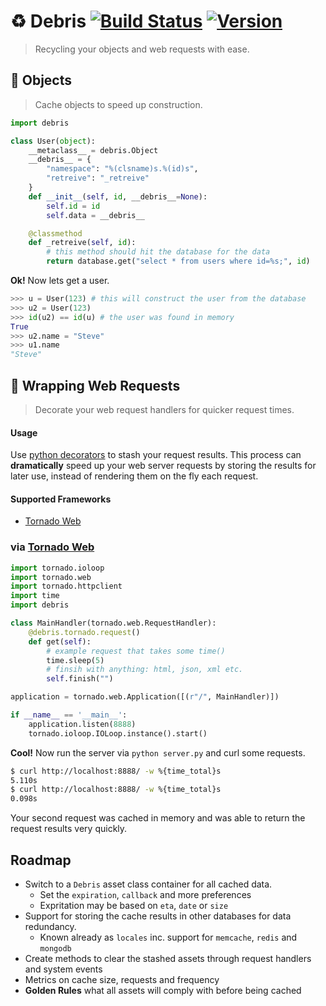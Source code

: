 # :recycle: Debris [![Build Status](https://secure.travis-ci.org/stevepeak/debris.png)](http://travis-ci.org/stevepeak/debris) [![Version](https://pypip.in/v/debris/badge.png)](https://github.com/stevepeak/debris)

> Recycling your objects and web requests with ease.

## :octopus: Objects

> Cache objects to speed up construction.

```python
import debris

class User(object):
    __metaclass__ = debris.Object
    __debris__ = {
        "namespace": "%(clsname)s.%(id)s",
        "retreive": "_retreive"
    }
    def __init__(self, id, __debris__=None):
        self.id = id
        self.data = __debris__

    @classmethod
    def _retreive(self, id):
        # this method should hit the database for the data
        return database.get("select * from users where id=%s;", id)
```

**Ok!** Now lets get a user.

```python
>>> u = User(123) # this will construct the user from the database
>>> u2 = User(123)
>>> id(u2) == id(u) # the user was found in memory
True
>>> u2.name = "Steve"
>>> u1.name
"Steve"
```


## :candy: Wrapping Web Requests

> Decorate your web request handlers for quicker request times.

#### Usage
Use [python decorators](https://wiki.python.org/moin/PythonDecorators) to stash your request results. This process can **dramatically** speed up your web server requests by storing the results for later use, instead of rendering them on the fly each request.

#### Supported Frameworks
- [Tornado Web](https://github.com/facebook/tornado)

### via [Tornado Web](https://github.com/facebook/tornado)
```python
import tornado.ioloop
import tornado.web
import tornado.httpclient
import time
import debris

class MainHandler(tornado.web.RequestHandler):
    @debris.tornado.request()
    def get(self):
        # example request that takes some time()
        time.sleep(5)       
        # finsih with anything: html, json, xml etc.
        self.finish("")

application = tornado.web.Application([(r"/", MainHandler)])

if __name__ == '__main__':
    application.listen(8888)
    tornado.ioloop.IOLoop.instance().start()
```

**Cool!** Now run the server via `python server.py` and curl some requests.

```sh
$ curl http://localhost:8888/ -w %{time_total}s
5.110s
$ curl http://localhost:8888/ -w %{time_total}s
0.098s
```
Your second request was cached in memory and was able to return the request results very quickly.

## Roadmap
- Switch to a `Debris` asset class container for all cached data.
    - Set the `expiration`,  `callback` and more preferences
    - Expritation may be based on `eta`, `date` or `size`
- Support for storing the cache results in other databases for data redundancy.
    - Known already as `locales` inc. support for `memcache`, `redis` and `mongodb`
- Create methods to clear the stashed assets through request handlers and system events
- Metrics on cache size, requests and frequency
- **Golden Rules** what all assets will comply with before being cached
